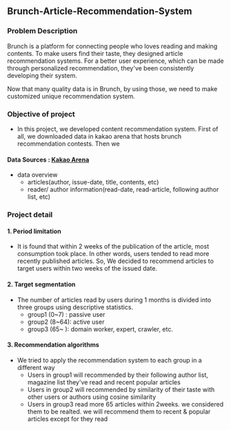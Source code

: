 ## Brunch-Article-Recommendation-System 
### Problem Description
Brunch is a platform for connecting people who loves reading and making contents. To make users find their taste, they designed article recommendation systems. For a better user experience, which can be made through personalized recommendation, they've been consistently developing their system. 

Now that many quality data is in Brunch, by using those, we need to make customized unique recommendation system.

### Objective of project
- In this project, we developed content recommendation system. First of all, we downloaded data in kakao arena that hosts brunch recommendation contests. Then we 

#### Data Sources : [Kakao Arena](https://arena.kakao.com/c/6)
- data overview
    - articles(author, issue-date, title, contents, etc)
    - reader/ author information(read-date, read-article, following author list, etc) 

### Project detail
#### 1. Period limitation
- It is found that within 2 weeks of the publication of the article, most consumption took place. In other words, users tended to read more recently published articles. So, We decided to recommend articles to target users within two weeks of the issued date.

#### 2. Target segmentation
- The number of articles read by users during 1 months is divided into three groups using descriptive statistics.
    - group1 (0~7) : passive user 
    - group2 (8~64): active user
    - group3 (65~ ): domain worker, expert, crawler, etc.


#### 3. Recommendation algorithms
- We tried to apply the recommendation system to each group in a different way   
  - Users in group1 will recommended by their following author list, magazine list they've read and recent popular articles   
  - Users in group2 will recommended by similarity of their taste with other users or authors using cosine similarity   
  - Users in group3 read more 65 articles within 2weeks. we considered them to be realted. we will recommend them to recent & popular articles except for they read 
